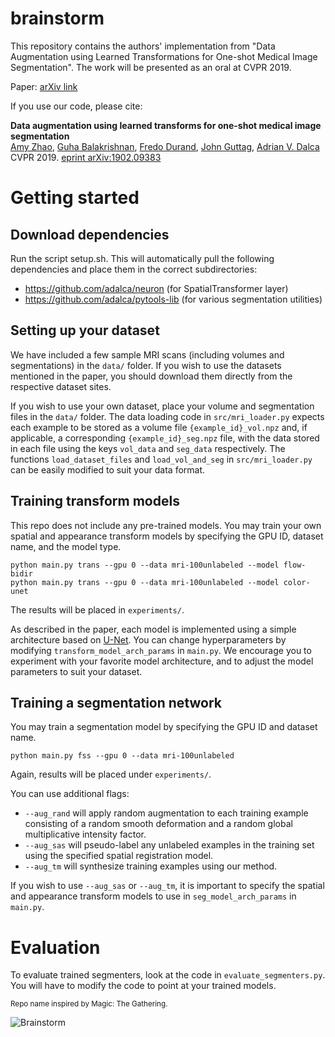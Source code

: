 # brainstorm
This repository contains the authors' implementation from "Data Augmentation using Learned Transformations for One-shot Medical Image Segmentation". The work will be presented as an oral at CVPR 2019. 

Paper: [arXiv link](http://arxiv.org/abs/1902.09383)

If you use our code, please cite:

**Data augmentation using learned transforms for one-shot medical image segmentation**  
[Amy Zhao](people.csail.mit.edu/xamyzhao), [Guha Balakrishnan](people.csail.mit.edu/balakg/), [Fredo Durand](people.csail.mit.edu/fredo), [John Guttag](people.csail.mit.edu/guttag), [Adrian V. Dalca](adalca.mit.edu)  
CVPR 2019. [eprint arXiv:1902.09383](https://arxiv.org/abs/1902.09383)


# Getting started
## Download dependencies
Run the script setup.sh. This will automatically pull the following dependencies and place them in the correct subdirectories:

* https://github.com/adalca/neuron (for SpatialTransformer layer)
* https://github.com/adalca/pytools-lib (for various segmentation utilities) 

## Setting up your dataset
We have included a few sample MRI scans (including volumes and segmentations) in the `data/` folder. If you wish to use the datasets mentioned in the paper, you should download them directly from the respective dataset sites. 

If you wish to use your own dataset, place your volume and segmentation files in the `data/` folder. 
The data loading code in `src/mri_loader.py` expects each example to be stored as a volume file `{example_id}_vol.npz` and, 
if applicable, a corresponding `{example_id}_seg.npz` file, with the data stored in each file using the keys `vol_data` 
and `seg_data` respectively. The functions `load_dataset_files` and `load_vol_and_seg` in `src/mri_loader.py` can be easily 
modified to suit your data format.
 

## Training transform models
This repo does not include any pre-trained models. You may train your own 
spatial and appearance transform models by specifying the GPU ID, dataset name, and the model type.

```
python main.py trans --gpu 0 --data mri-100unlabeled --model flow-bidir
python main.py trans --gpu 0 --data mri-100unlabeled --model color-unet
```
The results will be placed in `experiments/`.


As described in the paper, each model is implemented using a simple architecture based on [U-Net](https://arxiv.org/abs/1505.04597).
You can change hyperparameters by modifying `transform_model_arch_params` in `main.py`.  We encourage you to experiment with your 
favorite model architecture, and to adjust the model parameters to suit your dataset. 

## Training a segmentation network
You may train a segmentation model by specifying the GPU ID and dataset name.
```
python main.py fss --gpu 0 --data mri-100unlabeled
```
Again, results will be placed under `experiments/`. 


You can use additional flags:
* `--aug_rand` will apply random augmentation to each training example consisting of a random smooth deformation and a random global multiplicative intensity factor.
* `--aug_sas` will pseudo-label any unlabeled examples in the training set using the specified spatial registration model.
* `--aug_tm` will synthesize training examples using our method.

If you wish to use `--aug_sas` or `--aug_tm`, it is important to specify the spatial and appearance transform models to use in
`seg_model_arch_params` in `main.py`.    

# Evaluation
To evaluate trained segmenters, look at the code in `evaluate_segmenters.py`.
You will have to modify the code to point at your trained models.

<sub>Repo name inspired by Magic: The Gathering.</sub>

![Brainstorm](http://gatherer.wizards.com/Handlers/Image.ashx?multiverseid=451037&type=card)